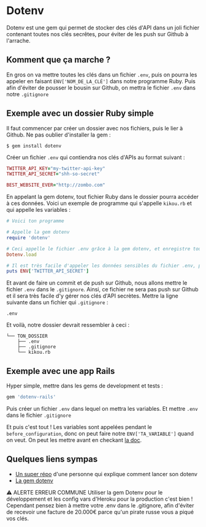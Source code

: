 # Dotenv
Dotenv est une gem qui permet de stocker des clés d'API dans un joli fichier contenant toutes nos clés secrêtes, pour éviter de les push sur Github à l'arrache.

## Komment que ça marche ?
En gros on va mettre toutes les clés dans un fichier `.env`, puis on pourra les appeler en faisant `ENV['NOM_DE_LA_CLÉ']` dans notre programme Ruby. Puis afin d'éviter de pousser le bousin sur Github, on mettra le fichier `.env` dans notre `.gitignore`

## Exemple avec un dossier Ruby simple
Il faut commencer par créer un dossier avec nos fichiers, puis le lier à Github. Ne pas oublier d'installer la gem :
```shell
$ gem install dotenv
```

Créer un fichier `.env` qui contiendra nos clés d'APIs au format suivant :
```ruby
TWITTER_API_KEY="my-twitter-api-key"
TWITTER_API_SECRET="shh-so-secret"

BEST_WEBSITE_EVER="http://zombo.com"
```

En appelant la gem dotenv, tout fichier Ruby dans le dossier pourra accéder à ces données. Voici un exemple de programme qui s'appelle `kikou.rb` et qui appelle les variables :
```ruby
# Voici ton programme

# Appelle la gem dotenv
require 'dotenv'

# Ceci appelle le fichier .env grâce à la gem dotenv, et enregistre toutes les données enregistrées dans une hash ENV
Dotenv.load

# Il est très facile d'appeler les données sensibles du fichier .env, par exemple là je vais afficher TWITTER_API_SECRET
puts ENV['TWITTER_API_SECRET']
```

Et avant de faire un commit et de push sur Github, nous allons mettre le fichier `.env` dans le `.gitignore`. Ainsi, ce fichier ne sera pas push sur Github et il sera très facile d'y gérer nos clés d'API secrètes. Mettre la ligne suivante dans un fichier qui `.gitignore` :
```
.env
```

Et voilà, notre dossier devrait ressembler à ceci :

```
└── TON_DOSSIER
    ├── .env
    ├── .gitignore
    └── kikou.rb
```

## Exemple avec une app Rails
Hyper simple, mettre dans les gems de development et tests :
```ruby
gem 'dotenv-rails'
```
Puis créer un fichier `.env` dans lequel on mettra les variables. Et mettre `.env` dans le fichier `.gitignore`


Et puis c'est tout ! Les variables sont appelées pendant le `before_configuration`, donc on peut faire notre `ENV['TA_VARIABLE']` quand on veut. On peut les mettre avant en checkant [la doc](https://github.com/bkeepers/dotenv#installation).


## Quelques liens sympas

- [Un super répo](https://github.com/codeunion/dotenv-example) d'une personne qui explique comment lancer son dotenv
- [La gem dotenv](https://github.com/bkeepers/dotenv)

⚠️ ALERTE ERREUR COMMUNE
Utiliser la gem Dotenv pour le développement et les config vars d'Heroku pour la production c'est bien ! Cependant pensez bien à mettre votre .env dans le .gitignore, afin d'éviter de recevoir une facture de 20.000€ parce qu'un pirate russe vous a piqué vos clés.
